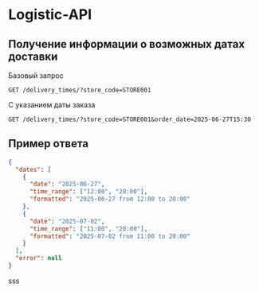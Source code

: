 # Logistic-API

## Получение информации о возможных датах доставки
 
Базовый запрос
```
GET /delivery_times/?store_code=STORE001
```
С указанием даты заказа
```
GET /delivery_times/?store_code=STORE001&order_date=2025-06-27T15:30
```
## Пример ответа
```json
{
  "dates": [
    {
      "date": "2025-06-27",
      "time_range": ["12:00", "20:00"],
      "formatted": "2025-06-27 from 12:00 to 20:00"
    },
    {
      "date": "2025-07-02",
      "time_range": ["11:00", "20:00"],
      "formatted": "2025-07-02 from 11:00 to 20:00"
    }
  ],
  "error": null
}
```
sss
